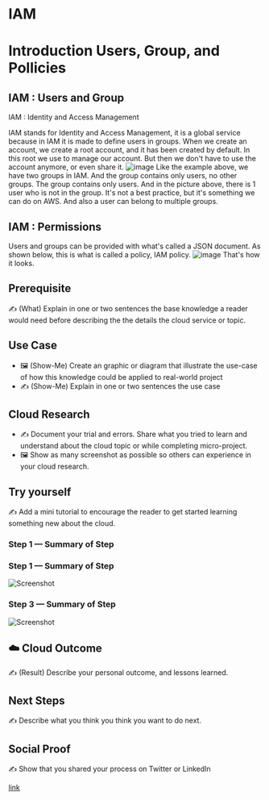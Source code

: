 # IAM 
# Introduction Users, Group, and Pollicies
## IAM : Users and Group
IAM : Identity and Access Management

IAM stands for Identity and Access Management, it is a global service because in IAM it is made to define users in groups. When we create an account, we create a root account, and it has been created by default. In this root we use to manage our account. But then we don't have to use the account anymore, or even share it. 
![image](https://user-images.githubusercontent.com/121589476/214769044-3f5f4c81-f659-4deb-a737-84a688727732.png)
Like the example above, we have two groups in IAM. And the group contains only users, no other groups. The group contains only users. And in the picture above, there is 1 user who is not in the group. It's not a best practice, but it's something we can do on AWS. And also a user can belong to multiple groups.

## IAM : Permissions

Users and groups can be provided with what's called a JSON document. As shown below, this is what is called a policy, IAM policy. 
![image](https://user-images.githubusercontent.com/121589476/214770551-e9b0ddf1-5e37-4aea-a376-ea8e27f56c2d.png)
That's how it looks. 

## Prerequisite

✍️ (What) Explain in one or two sentences the base knowledge a reader would need before describing the the details 
the cloud service or topic.

## Use Case

- 🖼️ (Show-Me) Create an graphic or diagram that illustrate the use-case of how this knowledge could be applied to real-world project
- ✍️ (Show-Me) Explain in one or two sentences the use case

## Cloud Research

- ✍️ Document your trial and errors. Share what you tried to learn and understand about the cloud topic or while completing micro-project.
- 🖼️ Show as many screenshot as possible so others can experience in your cloud research.

## Try yourself

✍️ Add a mini tutorial to encourage the reader to get started learning something new about the cloud.

### Step 1 — Summary of Step



### Step 1 — Summary of Step

![Screenshot](https://via.placeholder.com/500x300)

### Step 3 — Summary of Step

![Screenshot](https://via.placeholder.com/500x300)

## ☁️ Cloud Outcome

✍️ (Result) Describe your personal outcome, and lessons learned.

## Next Steps

✍️ Describe what you think you think you want to do next.

## Social Proof

✍️ Show that you shared your process on Twitter or LinkedIn

[link](link)
